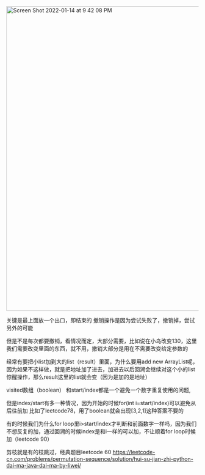 <img width="795" alt="Screen Shot 2022-01-14 at 9 42 08 PM" src="https://user-images.githubusercontent.com/59748598/149610567-f5e4e2ee-edce-4299-8a82-1180a54cb929.png">

关键是最上面放一个出口，即结束的
撤销操作是因为尝试失败了，撤销掉，尝试另外的可能

但是不是每次都要撤销，看情况而定，大部分需要，比如说在小岛改变130，这里我们需要改变里面的东西，就不用，撤销大部分是用在不需要改变给定参数的

经常有要把小list加到大的list（result）里面，为什么要用add new ArrayList呢，因为如果不这样做，就是把地址加了进去，加进去以后回溯会继续对这个小的list惊醒操作，那么result这里的list就会变（因为是加的是地址）

visited数组（boolean） 和start/index都是一个避免一个数字重复使用的问题,

但是index/start有多一种情况，因为开始的时候for(int i=start/index)可以避免从后往前加 比如了leetcode78，用了boolean就会出现[3,2,1]这种答案不要的

有的时候我们为什么for loop里i>start/index才判断和前面数字一样吗，因为我们不想反复的加，通过回溯的时候index是和i一样的可以加，不让顺着for loop时候加（leetcode 90）

剪枝就是有的枝跳过，经典题目leetcode 60
https://leetcode-cn.com/problems/permutation-sequence/solution/hui-su-jian-zhi-python-dai-ma-java-dai-ma-by-liwei/



